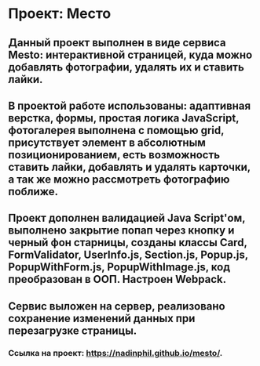 # Проект: Место
## Данный проект выполнен в виде сервиса Mesto: интерактивной страницей, куда можно добавлять фотографии, удалять их и ставить лайки. 
## В проектой работе использованы: адаптивная верстка, формы, простая логика JavaScript, фотогалерея выполнена с помощью grid, присутствует элемент в абсолютным позиционированием, есть возможность ставить лайки, добавлять и удалять карточки, а так же можно рассмотреть фотографию поближе.
## Проект дополнен валидацией Java Script'ом, выполнено закрытие попап через кнопку и черный фон старницы, созданы классы Card, FormValidator, UserInfo.js, Section.js, Popup.js, PopupWithForm.js, PopupWithImage.js, код преобразован в ООП. Настроен Webpack. 

## Сервис выложен на сервер, реализовано сохранение изменений данных при перезагрузке страницы.
### Ссылка на проект: https://nadinphil.github.io/mesto/.
